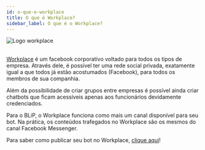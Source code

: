 ```yaml
---
id: o-que-e-workplace
title: O que é Workplace?
sidebar_label: O que é o Workplace?
---
```


![Logo workplace](/img/channels/workplace/workplace-o-que-workplace-1.png)<br><br>

[Workplace](https://www.workplace.com/) é um facebook corporativo voltado para todos os tipos de empresa. Através dele, é possível ter uma rede social privada, exatamente igual a que todos já estão acostumados (Facebook), para todos os membros de sua companhia.

Além da possibilidade de criar grupos entre empresas é possível ainda criar chatbots que ficam acessíveis apenas aos funcionários devidamente credenciados.

Para o BLiP, o Workplace funciona como mais um canal disponível para seu bot. Na prática, os conteúdos trafegados no Workplace são os mesmos do canal Facebook Messenger.

Para saber como publicar seu bot no Workplace, [clique aqui](/docs/channels/workplace/publicando-chatbot-no-workplace)!
